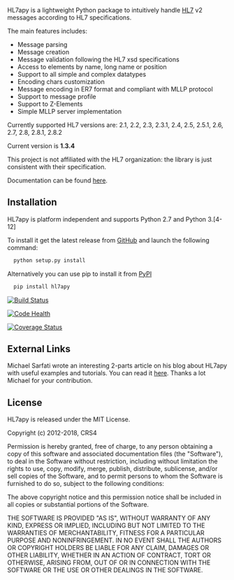 HL7apy is a lightweight Python package to intuitively handle [HL7](http://www.hl7.org) v2 messages according to HL7 specifications.

The main features includes:

 * Message parsing
 * Message creation
 * Message validation following the HL7 xsd specifications
 * Access to elements by name, long name or position
 * Support to all simple and complex datatypes
 * Encoding chars customization
 * Message encoding in ER7 format and compliant with MLLP protocol
 * Support to message profile
 * Support to Z-Elements
 * Simple MLLP server implementation

Currently supported HL7 versions are: 2.1, 2.2, 2.3, 2.3.1, 2.4, 2.5, 2.5.1, 2.6, 2.7, 2.8, 2.8.1, 2.8.2

Current version is __1.3.4__

This project is not affiliated with the HL7 organization: the library is just consistent with their specification.

Documentation can be found [here](http://crs4.github.io/hl7apy/).

Installation
------------

HL7apy is platform independent and supports Python 2.7 and Python 3.[4-12]

To install it get the latest release from [GitHub](https://github.com/crs4/hl7apy/releases) and launch the following command:

```bash
  python setup.py install
```

Alternatively you can use pip to install it from [PyPI](https://pypi.python.org/pypi/hl7apy/)

```bash
  pip install hl7apy
```

[![Build Status](https://travis-ci.org/crs4/hl7apy.png)](https://travis-ci.org/crs4/hl7apy)

[![Code Health](https://landscape.io/github/crs4/hl7apy/develop/landscape.svg?style=flat)](https://landscape.io/github/crs4/hl7apy/develop)

[![Coverage Status](https://coveralls.io/repos/crs4/hl7apy/badge.svg)](https://coveralls.io/r/crs4/hl7apy)

External Links
--------------

Michael Sarfati wrote an interesting 2-parts article on his blog about HL7apy with useful examples and tutorials. 
You can read it [here](https://msarfati.wordpress.com/2015/06/20/python-hl7-v2-x-and-hl7apy-introduction-and-parsing-part-1/). 
Thanks a lot Michael for your contribution.


License
-------

HL7apy is released under the MIT License.

Copyright (c) 2012-2018, CRS4

Permission is hereby granted, free of charge, to any person obtaining a copy of
this software and associated documentation files (the "Software"), to deal in
the Software without restriction, including without limitation the rights to
use, copy, modify, merge, publish, distribute, sublicense, and/or sell copies of
the Software, and to permit persons to whom the Software is furnished to do so,
subject to the following conditions:

The above copyright notice and this permission notice shall be included in all
copies or substantial portions of the Software.

THE SOFTWARE IS PROVIDED "AS IS", WITHOUT WARRANTY OF ANY KIND, EXPRESS OR
IMPLIED, INCLUDING BUT NOT LIMITED TO THE WARRANTIES OF MERCHANTABILITY, FITNESS
FOR A PARTICULAR PURPOSE AND NONINFRINGEMENT. IN NO EVENT SHALL THE AUTHORS OR
COPYRIGHT HOLDERS BE LIABLE FOR ANY CLAIM, DAMAGES OR OTHER LIABILITY, WHETHER
IN AN ACTION OF CONTRACT, TORT OR OTHERWISE, ARISING FROM, OUT OF OR IN
CONNECTION WITH THE SOFTWARE OR THE USE OR OTHER DEALINGS IN THE SOFTWARE.

